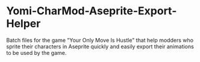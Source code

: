 # Yomi-CharMod-Aseprite-Export-Helper
Batch files for the game "Your Only Move Is Hustle" that help modders who sprite their characters in Aseprite quickly and easily export their animations to be used by the game.
